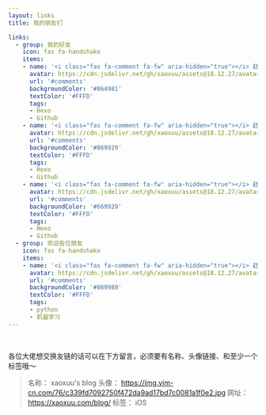 ```yaml
---
layout: links
title: 我的朋友们

links:
  - group: 我的好友
    icon: fas fa-handshake
    items:
    - name: '<i class="fas fa-comment fa-fw" aria-hidden="true"></i> 赶快留言吧'
      avatar: https://cdn.jsdelivr.net/gh/xaoxuu/assets@18.12.27/avatar/avatar.png
      url: '#comments'
      backgroundColor: '#864981'
      textColor: '#FFFD'
      tags:
      - Hexo
      - Github
    - name: '<i class="fas fa-comment fa-fw" aria-hidden="true"></i> 赶快留言吧'
      avatar: https://cdn.jsdelivr.net/gh/xaoxuu/assets@18.12.27/avatar/avatar.png
      url: '#comments'
      backgroundColor: '#869929'
      textColor: '#FFFD'
      tags:
      - Hexo
      - Github
    - name: '<i class="fas fa-comment fa-fw" aria-hidden="true"></i> 赶快留言吧'
      avatar: https://cdn.jsdelivr.net/gh/xaoxuu/assets@18.12.27/avatar/avatar.png
      url: '#comments'
      backgroundColor: '#669929'
      textColor: '#FFFD'
      tags:
      - Hexo
      - Github
  - group: 欢迎各位朋友
    icon: fas fa-handshake
    items:
    - name: '<i class="fas fa-comment fa-fw" aria-hidden="true"></i> 赶快留言吧'
      avatar: https://cdn.jsdelivr.net/gh/xaoxuu/assets@18.12.27/avatar/avatar.png
      url: '#comments'
      backgroundColor: '#869989'
      textColor: '#FFFD'
      tags:
      - python
      - 机器学习
---
```


<br>

各位大佬想交换友链的话可以在下方留言，必须要有名称、头像链接、和至少一个标签哦～

> 名称： xaoxuu's blog
头像： https://img.vim-cn.com/76/c339fd7092750f472da9ad17bd7c0081a1f0e2.jpg
网址： https://xaoxuu.com/blog/
标签： iOS
